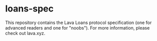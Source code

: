 # loans-spec

This repository contains the Lava Loans protocol specification (one for advanced readers and one for "noobs"). For more information, please check out lava.xyz. 
